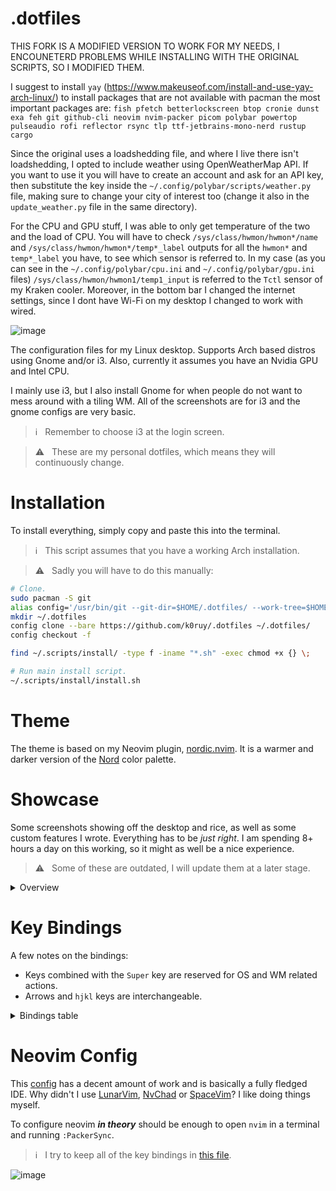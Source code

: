 # .dotfiles

THIS FORK IS A MODIFIED VERSION TO WORK FOR MY NEEDS, I ENCOUNETERD PROBLEMS WHILE INSTALLING WITH THE ORIGINAL SCRIPTS, SO I MODIFIED THEM.

I suggest to install `yay` (https://www.makeuseof.com/install-and-use-yay-arch-linux/) to install packages that are not available with pacman 
the most important packages are:
`fish pfetch betterlockscreen btop cronie dunst exa feh git github-cli neovim nvim-packer picom polybar powertop pulseaudio rofi reflector rsync tlp ttf-jetbrains-mono-nerd rustup cargo`

Since the original uses a loadshedding file, and where I live there isn't loadshedding, I opted to include weather using OpenWeatherMap API. If you want to use it you will have to create an account and ask for an API key, then substitute the key inside the `~/.config/polybar/scripts/weather.py` file, making sure to change your city of interest too (change it also in the `update_weather.py` file in the same directory).

For the CPU and GPU stuff, I was able to only get temperature of the two and the load of CPU. You will have to check `/sys/class/hwmon/hwmon*/name` and `/sys/class/hwmon/hwmon*/temp*_label` outputs for all the `hwmon*` and `temp*_label` you have, to see which sensor is referred to. In my case (as you can see in the `~/.config/polybar/cpu.ini` and `~/.config/polybar/gpu.ini` files) `/sys/class/hwmon/hwmon1/temp1_input` is referred to the `Tctl` sensor of my Kraken cooler. Moreover, in the bottom bar I changed the internet settings, since I dont have Wi-Fi on my desktop I changed to work with wired.

![image](https://user-images.githubusercontent.com/81622310/233985068-9a630612-5d32-4cc0-a2e1-978d5a94856a.png)

The configuration files for my Linux desktop.  Supports Arch based distros using Gnome and/or i3.  Also, currently it assumes you have an Nvidia GPU and Intel CPU.

I mainly use i3, but I also install Gnome for when people do not want to mess around with a tiling WM.  All of the screenshots are for i3 and the gnome configs are very basic.  

> ℹ️ &nbsp; Remember to choose i3 at the login screen.

> ⚠️ &nbsp; These are my personal dotfiles, which means they will continuously change.

# Installation

To install everything, simply copy and paste this into the terminal.

> ℹ️ &nbsp; This script assumes that you have a working Arch installation.

> ⚠️ &nbsp; Sadly you will have to do this manually:

```bash
# Clone.
sudo pacman -S git
alias config='/usr/bin/git --git-dir=$HOME/.dotfiles/ --work-tree=$HOME'
mkdir ~/.dotfiles
config clone --bare https://github.com/k0ruy/.dotfiles ~/.dotfiles/
config checkout -f

find ~/.scripts/install/ -type f -iname "*.sh" -exec chmod +x {} \;

# Run main install script.
~/.scripts/install/install.sh
```

# Theme

The theme is based on my Neovim plugin, [nordic.nvim](https://github.com/AlexvZyl/nordic.nvim).  It is a warmer and darker version of the [Nord](https://www.nordtheme.com/) color palette.

# Showcase

Some screenshots showing off the desktop and rice, as well as some custom features I wrote.  Everything has to be *just right*.  I am spending 8+ hours a day on this working, so it might as well be a nice experience.

> ⚠️ &nbsp; Some of these are outdated, I will update them at a later stage.

<details>

<summary>Overview</summary>

</br>

Wallpapers can be found at [this ImageGoNord repo](https://github.com/linuxdotexe/nordic-wallpapers) (they "norded" some nice wallpapers) and [locally](https://github.com/AlexvZyl/.dotfiles/tree/main/.wallpapers).


*Notifications via [dunst](https://github.com/dunst-project/dunst):*
![image](https://user-images.githubusercontent.com/71659265/235106355-a28a93b4-d816-47e2-af53-dc28664d6d8e.png)

*Launcher via [rofi](https://github.com/adi1090x/rofi) (cant screenshot on my setup, this is the original image from AlexvZyl):*
![image](https://user-images.githubusercontent.com/81622310/211895894-663f3480-d2d9-4546-8f1b-04217cb2dd75.png)

*Powermenu via [rofi](https://github.com/adi1090x/rofi) (cant screenshot on my setup, this is the original image from AlexvZyl):*
![image](https://user-images.githubusercontent.com/81622310/211911407-050741e9-d7d7-412c-ac12-044f002e8b6f.png)

</details>

# Key Bindings

A few notes on the bindings:

- Keys combined with the `Super` key are reserved for OS and WM related actions.  
- Arrows and `hjkl` keys are interchangeable.

<details>

<summary>Bindings table</summary>

</br>

|  Binding  |  Action   |
| :-------: | :-------: |
| Super + d | App launcher |
| Super + p | Powermenu |
| Super + t | Terminal |
| Super + n | Neovim |
| Super + b | BTop++ |
| Super + g | NVtop |
| Super + R | Toggle read mode |
| Super + tab | Windows |
| Super + Arrow | Cycle windows |
| Super + Shift + Arrow | Move window |
| Super + Number | Go to workspace |
| Super + r | Newsboat |
| Super + w | iwctl |

</details>

# Neovim Config

This [config](https://github.com/AlexvZyl/.dotfiles/tree/main/.config/nvim) has a decent amount of work and is basically a fully fledged IDE.  Why didn't I use [LunarVim](https://github.com/LunarVim/LunarVim), [NvChad](https://github.com/NvChad/NvChad) or [SpaceVim](https://github.com/liuchengxu/space-vim)?  I like doing things myself.

To configure neovim ***in theory*** should be enough to open `nvim` in a terminal and running `:PackerSync`.

> ℹ️ &nbsp; I try to keep all of the key bindings in [this file](https://github.com/AlexvZyl/.dotfiles/blob/main/.config/nvim/lua/alex/key-bindings.lua).

![image](https://user-images.githubusercontent.com/81622310/233982609-f9c15e39-da60-43d8-8c5c-4761db95ad9d.png)

